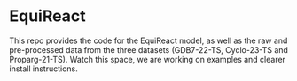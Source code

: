 # EquiReact 

This repo provides the code for the EquiReact model, as well as the raw and pre-processed data from the three datasets (GDB7-22-TS, Cyclo-23-TS and Proparg-21-TS). Watch this space, we are working on examples and clearer install instructions.
